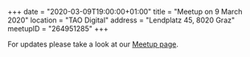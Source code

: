 +++
date = "2020-03-09T19:00:00+01:00"
title = "Meetup on 9 March 2020"
location = "TAO Digital"
address = "Lendplatz 45, 8020 Graz"
meetupID = "264951285"
+++

For updates please take a look at our
[Meetup page](https://www.meetup.com/Graz-Open-Source-Meetup/events/lbbhjlybcfbwb/).

